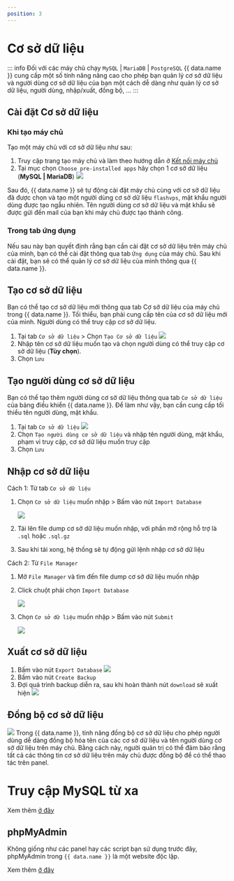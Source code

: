 ```yaml
---
position: 3
---
```


<script setup>
import { data } from '../../.vitepress/config.data.ts'
</script>

# Cơ sở dữ liệu

::: info
Đối với các máy chủ chạy `MySQL` | `MariaDB` | `PostgreSQL` {{ data.name }} cung cấp một số tính năng nâng cao cho phép bạn quản lý cơ sở dữ liệu và người dùng cơ sở dữ liệu của bạn một cách dễ dàng như quản lý cơ sở dữ liệu, người dùng, nhập/xuất, đồng bộ, ...
:::

## Cài đặt Cơ sở dữ liệu

### Khi tạo máy chủ

Tạo một máy chủ với cơ sở dữ liệu như sau:

1.  Truy cập trang <a :href="data.url + '/servers/create'" target="_blank">tạo máy chủ</a> và làm theo hướng dẫn ở [Kết nối máy chủ](../connect/connect-server.md)
2.  Tại mục chọn `Choose pre-installed apps` hãy chọn 1 cơ sở dữ liệu (**MySQL | MariaDB**)
    ![](<../../images/database/Screenshot 2024-03-23 at 17.50.27.png>)

Sau đó, {{ data.name }} sẽ tự động cài đặt máy chủ cùng với cơ sở dữ liệu đã được chọn và tạo một người dùng cơ sở dữ liệu `flashvps`, mật khẩu người dùng được tạo ngẫu nhiên. Tên người dùng cơ sở dữ liệu và mật khẩu sẽ được gửi đến mail của bạn khi máy chủ được tạo thành công.

### Trong tab ứng dụng

Nếu sau này bạn quyết định rằng bạn cần cài đặt cơ sở dữ liệu trên máy chủ của mình, bạn có thể cài đặt thông qua tab `Ứng dụng` của máy chủ. Sau khi cài đặt, bạn sẽ có thể quản lý cơ sở dữ liệu của mình thông qua {{ data.name }}.

## Tạo cơ sở dữ liệu

Bạn có thể tạo cơ sở dữ liệu mới thông qua tab Cơ sở dữ liệu của máy chủ trong {{ data.name }}. Tối thiểu, bạn phải cung cấp tên của cơ sở dữ liệu mới của mình. Người dùng có thể truy cập cơ sở dữ liệu.

1. Tại tab `Cơ sở dữ liệu` > Chọn `Tạo Cơ sở dữ liệu`
   ![](<../../images/docs/vi/server/database/Screenshot 2024-04-23 at 9.38.05.png>)
2. Nhập tên cơ sở dữ liệu muốn tạo và chọn người dùng có thể truy cập cơ sở dữ liệu (**Tùy chọn**).
3. Chọn `Lưu`

## Tạo người dùng cơ sở dữ liệu

Bạn có thể tạo thêm người dùng cơ sở dữ liệu thông qua tab `Cơ sở dữ liệu` của bảng điều khiển {{ data.name }}. Để làm như vậy, bạn cần cung cấp tối thiểu tên người dùng, mật khẩu.

1. Tại tab `Cơ sở dữ liệu`
   ![](<../../images/docs/vi/server/database/Screenshot 2024-04-23 at 9.56.42.png>)
2. Chọn `Tạo người dùng cơ sở dữ liệu` và nhập tên người dùng, mật khẩu, phạm vi truy cập, cơ sở dữ liệu muốn truy cập
3. Chọn `Lưu`

## Nhập cơ sở dữ liệu

Cách 1: Từ tab `Cơ sở dữ liệu`

1. Chọn `Cơ sở dữ liệu` muốn nhập > Bấm vào nút `Import Database`

    ![](<../../images/docs/vi/server/database/Screenshot 2024-05-02 at 8.50.41.png>)

2. Tải lên file dump cơ sở dữ liệu muốn nhập, với phần mở rộng hỗ trợ là `.sql` hoặc `.sql.gz`
3. Sau khi tải xong, hệ thống sẽ tự động gửi lệnh nhập cơ sở dữ liệu

Cách 2: Từ `File Manager`

1. Mở `File Manager` và tìm đến file dump cơ sở dữ liệu muốn nhập
2. Click chuột phải chọn `Import Database`

    ![](<../../images/docs/vi/server/database/Screenshot 2024-05-02 at 8.55.50.png>)

3. Chọn `Cơ sở dữ liệu` muốn nhập > Bấm vào nút `Submit`

    ![](<../../images/docs/vi/server/database/Screenshot 2024-05-02 at 8.57.10.png>)

## Xuất cơ sở dữ liệu

1. Bấm vào nút `Export Database`
   ![](<../../images/docs/vi/server/database/Screenshot 2024-04-23 at 9.56.44.png>)
2. Bấm vào nút `Create Backup`
3. Đợi quá trình backup diễn ra, sau khi hoàn thành nút `download` sẽ xuất hiện
   ![](<../../images/docs/vi/server/database/Screenshot 2024-04-23 at 11.12.21.png>)

## Đồng bộ cơ sở dữ liệu

![](<../../images/database/Screenshot 2024-03-23 at 18.04.15.png>)
Trong {{ data.name }}, tính năng đồng bộ cơ sở dữ liệu cho phép người dùng dễ dàng đồng bộ hóa tên của các cơ sở dữ liệu và tên người dùng cơ sở dữ liệu trên máy chủ. Bằng cách này, người quản trị có thể đảm bảo rằng tất cả các thông tin cơ sở dữ liệu trên máy chủ được đồng bộ để có thể thao tác trên panel.

# Truy cập MySQL từ xa

Xem thêm [ở đây](../tutorial/remote-mysql.md)

## phpMyAdmin

Không giống như các panel hay các script bạn sử dụng trước đây, phpMyAdmin trong `{{ data.name }}` là một website độc lập.

Xem thêm [ở đây](phpmyadmin.md)

